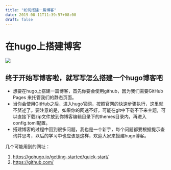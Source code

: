 ```yaml
---
title: "如何搭建一篇博客"
date: 2019-08-11T11:39:57+08:00
draft: false
---
```



# 在hugo上搭建博客

![](/images/hugo.PNG)

## 终于开始写博客啦，就写写怎么搭建一个hugo博客吧

* 想要在hugo上搭建一篇博客，首先你要会使用github，因为我们需要GitHub Pages 来托管我们的静态页面。
* 当你会使用GitHub之后，进入hugo官网，按照官网的快速步骤执行，这里就不赘述了。要注意的是，如果你的网速不好，可能在git中下载不下来主题，可以直接下载zip文件放到你博客编辑目录下的themes目录内，再进入config.toml配置。
* 搭建博客的过程中回到很多问题，我也是一个新手，每个问题都要根据提示查询并思考，以后的学习中也应该是这样，欢迎大家来搭建hugo博客。

几个可能用到的网址：

1. https://gohugo.io/getting-started/quick-start/
2. https://github.com/